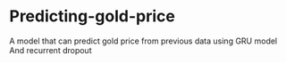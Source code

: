 ﻿# Predicting-gold-price
A model that can predict gold price from previous data using GRU model And recurrent dropout
